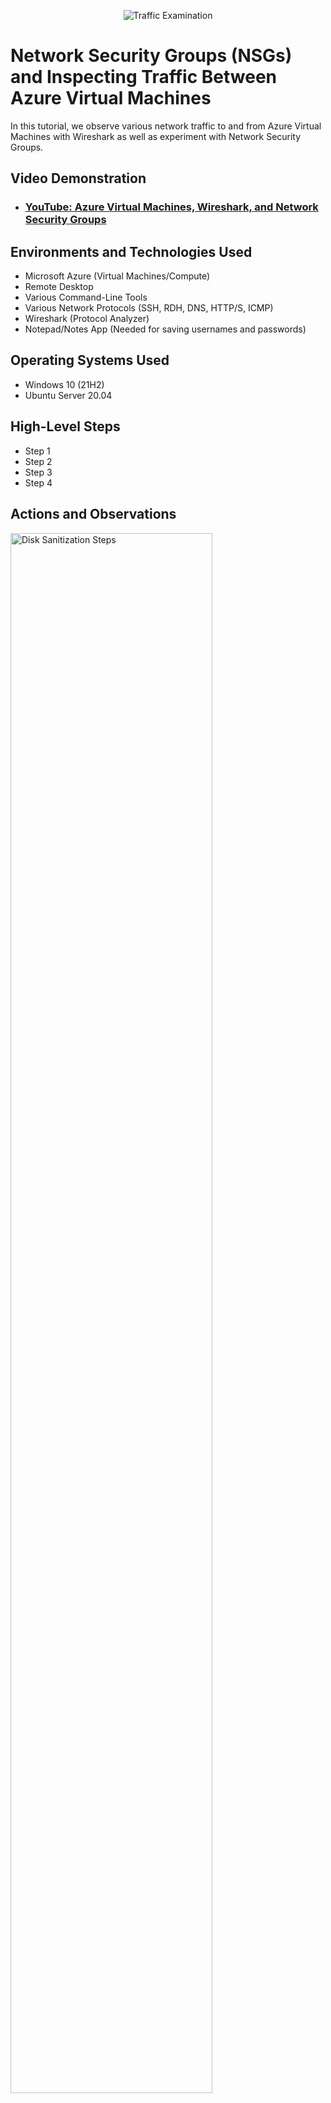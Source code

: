 <p align="center">
<img src="https://i.imgur.com/Ua7udoS.png" alt="Traffic Examination"/>
</p>

<h1>Network Security Groups (NSGs) and Inspecting Traffic Between Azure Virtual Machines</h1>
In this tutorial, we observe various network traffic to and from Azure Virtual Machines with Wireshark as well as experiment with Network Security Groups. <br />


<h2>Video Demonstration</h2>

- ### [YouTube: Azure Virtual Machines, Wireshark, and Network Security Groups](https://www.youtube.com)

<h2>Environments and Technologies Used</h2>

- Microsoft Azure (Virtual Machines/Compute)
- Remote Desktop
- Various Command-Line Tools
- Various Network Protocols (SSH, RDH, DNS, HTTP/S, ICMP)
- Wireshark (Protocol Analyzer)
- Notepad/Notes App (Needed for saving usernames and passwords)

<h2>Operating Systems Used </h2>

- Windows 10 (21H2)
- Ubuntu Server 20.04

<h2>High-Level Steps</h2>

- Step 1
- Step 2
- Step 3
- Step 4

<h2>Actions and Observations</h2>

<p>
<img src="https://i.imgur.com/FY2B3Vq.png" height="80%" width="80%" alt="Disk Sanitization Steps"/>
</p>
<p>
So for this section, login to both the client vm and DC vm with admin account: mydomain.com\jane_admin. Within the client vm attempt to ping a random name: "mainframe" and observe it to fail to ping. To do so from the start menu search for Windows Powershell, open the application. Once the application is opened type "ping mainframe" . This is to demontrate the understanding of DNS and how your computer goes about interacting with a hostname over a network. Three things your computer does when it is pinging a name or hostname is check Local DNS Cache. To see the local dns cache type "ipconfig /display dns".Then if it is not found it will check the Local Host File and then if nothing is found over there it check the DNS Server.  Now type "nslookup mainframe" and observe it fail. Now we are going to make mainframe pingable. To do so we will create a DNS A-record on DC for “mainframe” and have it point to DC's Private IP address(10.0.0.4). Go to dc vm and go to the start menu and search DNS and open appilcation. On the left panel click on dc-1. Expand the Foward Lookup Zones folder and within this folder hover over and right-click on mydomain.com and then clikc New Host (A or AAAA). Now fill in the following, Name: mainframe, IP Address: 10.0.0.4 and then click Add Host and then click Ok. Now go back to client vm and when you type ping mainframe, it will not fail and the IP Address will display. 

</p>
<br />

<p>
<img src="https://i.imgur.com/DJmEXEB.png" height="80%" width="80%" alt="Disk Sanitization Steps"/>
</p>
<p>
Lorem ipsum dolor sit amet, consectetur adipiscing elit, sed do eiusmod tempor incididunt ut labore et dolore magna aliqua. Ut enim ad minim veniam, quis nostrud exercitation ullamco laboris nisi ut aliquip ex ea commodo consequat. Duis aute irure dolor in reprehenderit in voluptate velit esse cillum dolore eu fugiat nulla pariatur.
</p>
<br />

<p>
<img src="https://i.imgur.com/DJmEXEB.png" height="80%" width="80%" alt="Disk Sanitization Steps"/>
</p>
<p>
Lorem ipsum dolor sit amet, consectetur adipiscing elit, sed do eiusmod tempor incididunt ut labore et dolore magna aliqua. Ut enim ad minim veniam, quis nostrud exercitation ullamco laboris nisi ut aliquip ex ea commodo consequat. Duis aute irure dolor in reprehenderit in voluptate velit esse cillum dolore eu fugiat nulla pariatur.
</p>
<br />
